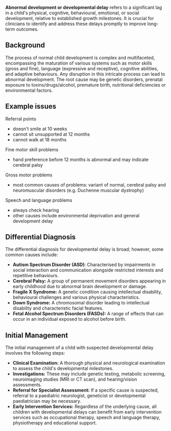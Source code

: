 **Abnormal development or developmental delay** refers to a significant lag in a child's physical, cognitive, behavioural, emotional, or social development, relative to established growth milestones. It is crucial for clinicians to identify and address these delays promptly to improve long\-term outcomes.  
  
  
Background
----------

  
The process of normal child development is complex and multifaceted, encompassing the maturation of various systems such as motor skills (gross and fine), language (expressive and receptive), cognitive abilities, and adaptive behaviours. Any disruption in this intricate process can lead to abnormal development. The root cause may be genetic disorders, prenatal exposure to toxins/drugs/alcohol, premature birth, nutritional deficiencies or environmental factors.  
  
  
Example issues
--------------

  
Referral points  
* doesn't smile at 10 weeks
* cannot sit unsupported at 12 months
* cannot walk at 18 months

  
Fine motor skill problems  
* hand preference before 12 months is abnormal and may indicate cerebral palsy

  
Gross motor problems  
* most common causes of problems: variant of normal, cerebral palsy and neuromuscular disorders (e.g. Duchenne muscular dystrophy)

  
Speech and language problems  
* always check hearing
* other causes include environmental deprivation and general development delay

  
Differential Diagnosis
----------------------

  
The differential diagnosis for developmental delay is broad; however, some common causes include:  
  
* **Autism Spectrum Disorder (ASD)**: Characterised by impairments in social interaction and communication alongside restricted interests and repetitive behaviours.
* **Cerebral Palsy:** A group of permanent movement disorders appearing in early childhood due to abnormal brain development or damage.
* **Fragile X Syndrome:** A genetic condition causing intellectual disability, behavioural challenges and various physical characteristics.
* **Down Syndrome:** A chromosomal disorder leading to intellectual disability and characteristic facial features.
* **Fetal Alcohol Spectrum Disorders (FASDs):** A range of effects that can occur in an individual exposed to alcohol before birth.

  
Initial Management
------------------

  
The initial management of a child with suspected developmental delay involves the following steps:  
  
* **Clinical Examination:** A thorough physical and neurological examination to assess the child's developmental milestones.
* **Investigations:** These may include genetic testing, metabolic screening, neuroimaging studies (MRI or CT scan), and hearing/vision assessments.
* **Referral for Specialist Assessment:** If a specific cause is suspected, referral to a paediatric neurologist, geneticist or developmental paediatrician may be necessary.
* **Early Intervention Services:** Regardless of the underlying cause, all children with developmental delays can benefit from early intervention services such as occupational therapy, speech and language therapy, physiotherapy and educational support.
